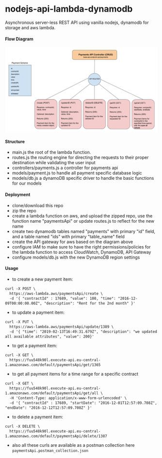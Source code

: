 # nodejs-api-lambda-dynamodb
Asynchronous server-less REST API using vanilla nodejs, dynamodb for storage and aws lambda.

#### Flow Diagram
![alt text](payments-rest-api.png)

#### Structure
- main.js the root of the lambda function.
- routes.js the routing engine for directing the requests to their proper destination while validating the user input
- controllers/payments.js a controller for payments api
- models/payment.js to handle all payment specific database logic
- models/db.js a dynamoDB specific driver to handle the basic functions for our models

#### Deployment
- clone/download this repo
- zip the repo
- create a lambda function on aws, and upload the zipped repo, use the function name "paymentsApi" or update routes.js to reflect for the new name 
- create two dynamodb tables named "payments" with primary "id" field, and a table named "ids" with primary "table_name" field
- create the API gateway for aws based on the diagram above
- configure IAM to make sure to have the right permissions/policies for the lambda function to access CloudWatch, DynamoDB, API Gateway
- configure models/db.js with the new DynamoDB region settings

#### Usage
- to create a new payment item:
```
curl -X POST \
  https://aws-lambda.aws/paymentsApi/create \
  -d '{ "contractId" : 17689, "value": 100, "time": "2016-12-09T00:00:00.00Z", "description": "Rent for the 2nd month" }'
```
- to update a payment item:
```
curl -X PUT \
  https://aws-lambda.aws/paymentsApi/update/1389 \
  -d '{ "time": "2019-02-13T16:49:31.679Z", "description": "we updated all available attributes", "value": 200}'
```
- to get a payment item:
```
curl -X GET \
  https://fuu548k90l.execute-api.eu-central-1.amazonaws.com/default/paymentsApi/get/1365
```
- to get all payment items for a time range for a specific contract
```
curl -X GET \
  https://fuu548k90l.execute-api.eu-central-1.amazonaws.com/default/paymentsApi/get/all \
  -H 'Content-Type: application/x-www-form-urlencoded' \
  -d '{ "contractId" : 17689, "startDate": "2016-12-01T12:57:09.708Z", "endDate": "2016-12-12T12:57:09.708Z" }'
```
- to delete a payment item:
```
curl -X DELETE \
  https://fuu548k90l.execute-api.eu-central-1.amazonaws.com/default/paymentsApi/delete/1387
```

- also all these curls are available as a postman collection here `paymentsApi.postman_collection.json`

